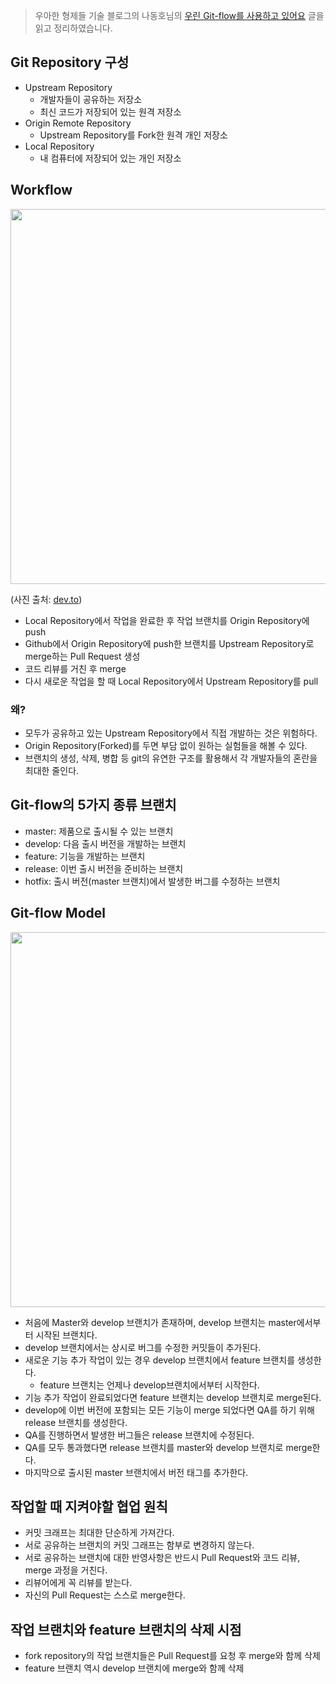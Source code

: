 > 우아한 형제들 기술 블로그의 나동호님의 [우린 Git-flow를 사용하고 있어요](https://techblog.woowahan.com/2553/) 글을 읽고 정리하였습니다. 
>



## Git Repository 구성

- Upstream Repository
  - 개발자들이 공유하는 저장소
  - 최신 코드가 저장되어 있는 원격 저장소
- Origin Remote Repository
  - Upstream Repository를 Fork한 원격 개인 저장소
- Local Repository
  - 내 컴퓨터에 저장되어 있는 개인 저장소



## Workflow

<img src="https://user-images.githubusercontent.com/71204049/141416085-5b23bc0e-3184-4e41-b252-e03e46bd6ade.png" width="600" />

(사진 출처: [dev.to](https://dev.to/kulsoomzahra/update-yourself-54ki))

- Local Repository에서 작업을 완료한 후 작업 브랜치를 Origin Repository에 push
- Github에서 Origin Repository에 push한 브랜치를 Upstream Repository로 merge하는 Pull Request 생성
- 코드 리뷰를 거친 후 merge
- 다시 새로운 작업을 할 때 Local Repository에서 Upstream Repository를 pull



### 왜?

- 모두가 공유하고 있는 Upstream Repository에서 직접 개발하는 것은 위험하다.
- Origin Repository(Forked)를 두면 부담 없이 원하는 실험들을 해볼 수 있다.
-  브랜치의 생성, 삭제, 병합 등 git의 유연한 구조를 활용해서 각 개발자들의 혼란을 최대한 줄인다. 





## Git-flow의 5가지 종류 브랜치

- master: 제품으로 출시될 수 있는 브랜치
- develop: 다음 출시 버전을 개발하는 브랜치
- feature: 기능을 개발하는 브랜치
- release: 이번 출시 버전을 준비하는 브랜치
- hotfix: 출시 버전(master 브랜치)에서 발생한 버그를 수정하는 브랜치



## Git-flow Model

<img src="https://user-images.githubusercontent.com/71204049/141417795-df915014-8fc4-466f-9d98-67acdaec678c.png" width="600" />

- 처음에 Master와 develop 브랜치가 존재하며, develop 브랜치는 master에서부터 시작된 브랜치다.
- develop 브랜치에서는 상시로 버그를 수정한 커밋들이 추가된다.
- 새로운 기능 추가 작업이 있는 경우 develop 브랜치에서 feature 브랜치를 생성한다.
  - feature 브랜치는 언제나 develop브랜치에서부터 시작한다.
- 기능 추가 작업이 완료되었다면 feature 브랜치는 develop 브랜치로 merge된다.
- develop에 이번 버전에 포함되는 모든 기능이 merge 되었다면 QA를 하기 위해 release 브랜치를 생성한다.
- QA를 진행하면서 발생한 버그들은 release 브랜치에 수정된다.
- QA를 모두 통과했다면 release 브랜치를 master와 develop 브랜치로 merge한다.
- 마지막으로 출시된 master 브랜치에서 버전 태그를 추가한다.



## 작업할 때 지켜야할 협업 원칙

- 커밋 크래프는 최대한 단순하게 가져간다.
- 서로 공유하는 브랜치의 커밋 그래프는 함부로 변경하지 않는다.
- 서로 공유하는 브랜치에 대한 반영사항은 반드시 Pull Request와 코드 리뷰, merge 과정을 거친다.
- 리뷰어에게 꼭 리뷰를 받는다.
- 자신의 Pull Request는 스스로 merge한다.



## 작업 브랜치와 feature 브랜치의 삭제 시점

- fork repository의 작업 브랜치들은 Pull Request를 요청 후 merge와 함께 삭제
- feature 브랜치 역시 develop 브랜치에 merge와 함께 삭제 

